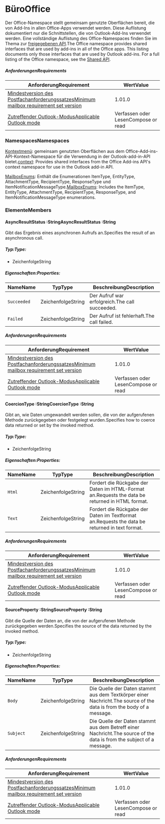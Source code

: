  

# <a name="office"></a><span data-ttu-id="6c288-101">Büro</span><span class="sxs-lookup"><span data-stu-id="6c288-101">Office</span></span>

<span data-ttu-id="6c288-p101">Der Office-Namespace stellt gemeinsam genutzte Oberflächen bereit, die von Add-Ins in allen Office-Apps verwendet werden. Diese Auflistung dokumentiert nur die Schnittstellen, die von Outlook-Add-Ins verwendet werden. Eine vollständige Auflistung des Office-Namespaces finden Sie im Thema zur [freigegebenen API](/javascript/api/office).</span><span class="sxs-lookup"><span data-stu-id="6c288-p101">The Office namespace provides shared interfaces that are used by add-ins in all of the Office apps. This listing documents only those interfaces that are used by Outlook add-ins. For a full listing of the Office namespace, see the [Shared API](/javascript/api/office).</span></span>

##### <a name="requirements"></a><span data-ttu-id="6c288-104">Anforderungen</span><span class="sxs-lookup"><span data-stu-id="6c288-104">Requirements</span></span>

|<span data-ttu-id="6c288-105">Anforderung</span><span class="sxs-lookup"><span data-stu-id="6c288-105">Requirement</span></span>| <span data-ttu-id="6c288-106">Wert</span><span class="sxs-lookup"><span data-stu-id="6c288-106">Value</span></span>|
|---|---|
|[<span data-ttu-id="6c288-107">Mindestversion des Postfachanforderungssatzes</span><span class="sxs-lookup"><span data-stu-id="6c288-107">Minimum mailbox requirement set version</span></span>](/javascript/office/requirement-sets/outlook-api-requirement-sets)| <span data-ttu-id="6c288-108">1.0</span><span class="sxs-lookup"><span data-stu-id="6c288-108">1.0</span></span>|
|[<span data-ttu-id="6c288-109">Zutreffender Outlook-Modus</span><span class="sxs-lookup"><span data-stu-id="6c288-109">Applicable Outlook mode</span></span>](https://docs.microsoft.com/outlook/add-ins/#extension-points)| <span data-ttu-id="6c288-110">Verfassen oder Lesen</span><span class="sxs-lookup"><span data-stu-id="6c288-110">Compose or read</span></span>|

### <a name="namespaces"></a><span data-ttu-id="6c288-111">Namespaces</span><span class="sxs-lookup"><span data-stu-id="6c288-111">Namespaces</span></span>

<span data-ttu-id="6c288-112">[Kontextmenü](office.context.md): gemeinsam genutzten Oberflächen aus dem Office-Add-ins-API-Kontext-Namespace für die Verwendung in der Outlook-add-in-API bietet.</span><span class="sxs-lookup"><span data-stu-id="6c288-112">[context](office.context.md): Provides shared interfaces from the Office Add-ins API's context namespace for use in the Outlook add-in API.</span></span>

<span data-ttu-id="6c288-113">[MailboxEnums](/javascript/api/outlook/office.mailboxenums.attachmenttype): Enthält die Enumerationen ItemType, EntityType, AttachmentType, RecipientType, ResponseType und ItemNotificationMessageType.</span><span class="sxs-lookup"><span data-stu-id="6c288-113">[MailboxEnums](/javascript/api/outlook/office.mailboxenums.attachmenttype): Includes the ItemType, EntityType, AttachmentType, RecipientType, ResponseType, and ItemNotificationMessageType enumerations.</span></span>

### <a name="members"></a><span data-ttu-id="6c288-114">Elemente</span><span class="sxs-lookup"><span data-stu-id="6c288-114">Members</span></span>

####  <a name="asyncresultstatus-string"></a><span data-ttu-id="6c288-115">AsyncResultStatus :String</span><span class="sxs-lookup"><span data-stu-id="6c288-115">AsyncResultStatus :String</span></span>

<span data-ttu-id="6c288-116">Gibt das Ergebnis eines asynchronen Aufrufs an.</span><span class="sxs-lookup"><span data-stu-id="6c288-116">Specifies the result of an asynchronous call.</span></span>

##### <a name="type"></a><span data-ttu-id="6c288-117">Typ:</span><span class="sxs-lookup"><span data-stu-id="6c288-117">Type:</span></span>

*   <span data-ttu-id="6c288-118">Zeichenfolge</span><span class="sxs-lookup"><span data-stu-id="6c288-118">String</span></span>

##### <a name="properties"></a><span data-ttu-id="6c288-119">Eigenschaften:</span><span class="sxs-lookup"><span data-stu-id="6c288-119">Properties:</span></span>

|<span data-ttu-id="6c288-120">Name</span><span class="sxs-lookup"><span data-stu-id="6c288-120">Name</span></span>| <span data-ttu-id="6c288-121">Typ</span><span class="sxs-lookup"><span data-stu-id="6c288-121">Type</span></span>| <span data-ttu-id="6c288-122">Beschreibung</span><span class="sxs-lookup"><span data-stu-id="6c288-122">Description</span></span>|
|---|---|---|
|`Succeeded`| <span data-ttu-id="6c288-123">Zeichenfolge</span><span class="sxs-lookup"><span data-stu-id="6c288-123">String</span></span>|<span data-ttu-id="6c288-124">Der Aufruf war erfolgreich.</span><span class="sxs-lookup"><span data-stu-id="6c288-124">The call succeeded.</span></span>|
|`Failed`| <span data-ttu-id="6c288-125">Zeichenfolge</span><span class="sxs-lookup"><span data-stu-id="6c288-125">String</span></span>|<span data-ttu-id="6c288-126">Der Aufruf ist fehlerhaft.</span><span class="sxs-lookup"><span data-stu-id="6c288-126">The call failed.</span></span>|

##### <a name="requirements"></a><span data-ttu-id="6c288-127">Anforderungen</span><span class="sxs-lookup"><span data-stu-id="6c288-127">Requirements</span></span>

|<span data-ttu-id="6c288-128">Anforderung</span><span class="sxs-lookup"><span data-stu-id="6c288-128">Requirement</span></span>| <span data-ttu-id="6c288-129">Wert</span><span class="sxs-lookup"><span data-stu-id="6c288-129">Value</span></span>|
|---|---|
|[<span data-ttu-id="6c288-130">Mindestversion des Postfachanforderungssatzes</span><span class="sxs-lookup"><span data-stu-id="6c288-130">Minimum mailbox requirement set version</span></span>](/javascript/office/requirement-sets/outlook-api-requirement-sets)| <span data-ttu-id="6c288-131">1.0</span><span class="sxs-lookup"><span data-stu-id="6c288-131">1.0</span></span>|
|[<span data-ttu-id="6c288-132">Zutreffender Outlook-Modus</span><span class="sxs-lookup"><span data-stu-id="6c288-132">Applicable Outlook mode</span></span>](https://docs.microsoft.com/outlook/add-ins/#extension-points)| <span data-ttu-id="6c288-133">Verfassen oder Lesen</span><span class="sxs-lookup"><span data-stu-id="6c288-133">Compose or read</span></span>|
####  <a name="coerciontype-string"></a><span data-ttu-id="6c288-134">CoercionType :String</span><span class="sxs-lookup"><span data-stu-id="6c288-134">CoercionType :String</span></span>

<span data-ttu-id="6c288-135">Gibt an, wie Daten umgewandelt werden sollen, die von der aufgerufenen Methode zurückgegeben oder festgelegt wurden.</span><span class="sxs-lookup"><span data-stu-id="6c288-135">Specifies how to coerce data returned or set by the invoked method.</span></span>

##### <a name="type"></a><span data-ttu-id="6c288-136">Typ:</span><span class="sxs-lookup"><span data-stu-id="6c288-136">Type:</span></span>

*   <span data-ttu-id="6c288-137">Zeichenfolge</span><span class="sxs-lookup"><span data-stu-id="6c288-137">String</span></span>

##### <a name="properties"></a><span data-ttu-id="6c288-138">Eigenschaften:</span><span class="sxs-lookup"><span data-stu-id="6c288-138">Properties:</span></span>

|<span data-ttu-id="6c288-139">Name</span><span class="sxs-lookup"><span data-stu-id="6c288-139">Name</span></span>| <span data-ttu-id="6c288-140">Typ</span><span class="sxs-lookup"><span data-stu-id="6c288-140">Type</span></span>| <span data-ttu-id="6c288-141">Beschreibung</span><span class="sxs-lookup"><span data-stu-id="6c288-141">Description</span></span>|
|---|---|---|
|`Html`| <span data-ttu-id="6c288-142">Zeichenfolge</span><span class="sxs-lookup"><span data-stu-id="6c288-142">String</span></span>|<span data-ttu-id="6c288-143">Fordert die Rückgabe der Daten im HTML-Format an.</span><span class="sxs-lookup"><span data-stu-id="6c288-143">Requests the data be returned in HTML format.</span></span>|
|`Text`| <span data-ttu-id="6c288-144">Zeichenfolge</span><span class="sxs-lookup"><span data-stu-id="6c288-144">String</span></span>|<span data-ttu-id="6c288-145">Fordert die Rückgabe der Daten im Textformat an.</span><span class="sxs-lookup"><span data-stu-id="6c288-145">Requests the data be returned in text format.</span></span>|

##### <a name="requirements"></a><span data-ttu-id="6c288-146">Anforderungen</span><span class="sxs-lookup"><span data-stu-id="6c288-146">Requirements</span></span>

|<span data-ttu-id="6c288-147">Anforderung</span><span class="sxs-lookup"><span data-stu-id="6c288-147">Requirement</span></span>| <span data-ttu-id="6c288-148">Wert</span><span class="sxs-lookup"><span data-stu-id="6c288-148">Value</span></span>|
|---|---|
|[<span data-ttu-id="6c288-149">Mindestversion des Postfachanforderungssatzes</span><span class="sxs-lookup"><span data-stu-id="6c288-149">Minimum mailbox requirement set version</span></span>](/javascript/office/requirement-sets/outlook-api-requirement-sets)| <span data-ttu-id="6c288-150">1.0</span><span class="sxs-lookup"><span data-stu-id="6c288-150">1.0</span></span>|
|[<span data-ttu-id="6c288-151">Zutreffender Outlook-Modus</span><span class="sxs-lookup"><span data-stu-id="6c288-151">Applicable Outlook mode</span></span>](https://docs.microsoft.com/outlook/add-ins/#extension-points)| <span data-ttu-id="6c288-152">Verfassen oder Lesen</span><span class="sxs-lookup"><span data-stu-id="6c288-152">Compose or read</span></span>|
####  <a name="sourceproperty-string"></a><span data-ttu-id="6c288-153">SourceProperty :String</span><span class="sxs-lookup"><span data-stu-id="6c288-153">SourceProperty :String</span></span>

<span data-ttu-id="6c288-154">Gibt die Quelle der Daten an, die von der aufgerufenen Methode zurückgegeben werden.</span><span class="sxs-lookup"><span data-stu-id="6c288-154">Specifies the source of the data returned by the invoked method.</span></span>

##### <a name="type"></a><span data-ttu-id="6c288-155">Typ:</span><span class="sxs-lookup"><span data-stu-id="6c288-155">Type:</span></span>

*   <span data-ttu-id="6c288-156">Zeichenfolge</span><span class="sxs-lookup"><span data-stu-id="6c288-156">String</span></span>

##### <a name="properties"></a><span data-ttu-id="6c288-157">Eigenschaften:</span><span class="sxs-lookup"><span data-stu-id="6c288-157">Properties:</span></span>

|<span data-ttu-id="6c288-158">Name</span><span class="sxs-lookup"><span data-stu-id="6c288-158">Name</span></span>| <span data-ttu-id="6c288-159">Typ</span><span class="sxs-lookup"><span data-stu-id="6c288-159">Type</span></span>| <span data-ttu-id="6c288-160">Beschreibung</span><span class="sxs-lookup"><span data-stu-id="6c288-160">Description</span></span>|
|---|---|---|
|`Body`| <span data-ttu-id="6c288-161">Zeichenfolge</span><span class="sxs-lookup"><span data-stu-id="6c288-161">String</span></span>|<span data-ttu-id="6c288-162">Die Quelle der Daten stammt aus dem Textkörper einer Nachricht.</span><span class="sxs-lookup"><span data-stu-id="6c288-162">The source of the data is from the body of a message.</span></span>|
|`Subject`| <span data-ttu-id="6c288-163">Zeichenfolge</span><span class="sxs-lookup"><span data-stu-id="6c288-163">String</span></span>|<span data-ttu-id="6c288-164">Die Quelle der Daten stammt aus dem Betreff einer Nachricht.</span><span class="sxs-lookup"><span data-stu-id="6c288-164">The source of the data is from the subject of a message.</span></span>|

##### <a name="requirements"></a><span data-ttu-id="6c288-165">Anforderungen</span><span class="sxs-lookup"><span data-stu-id="6c288-165">Requirements</span></span>

|<span data-ttu-id="6c288-166">Anforderung</span><span class="sxs-lookup"><span data-stu-id="6c288-166">Requirement</span></span>| <span data-ttu-id="6c288-167">Wert</span><span class="sxs-lookup"><span data-stu-id="6c288-167">Value</span></span>|
|---|---|
|[<span data-ttu-id="6c288-168">Mindestversion des Postfachanforderungssatzes</span><span class="sxs-lookup"><span data-stu-id="6c288-168">Minimum mailbox requirement set version</span></span>](/javascript/office/requirement-sets/outlook-api-requirement-sets)| <span data-ttu-id="6c288-169">1.0</span><span class="sxs-lookup"><span data-stu-id="6c288-169">1.0</span></span>|
|[<span data-ttu-id="6c288-170">Zutreffender Outlook-Modus</span><span class="sxs-lookup"><span data-stu-id="6c288-170">Applicable Outlook mode</span></span>](https://docs.microsoft.com/outlook/add-ins/#extension-points)| <span data-ttu-id="6c288-171">Verfassen oder Lesen</span><span class="sxs-lookup"><span data-stu-id="6c288-171">Compose or read</span></span>|